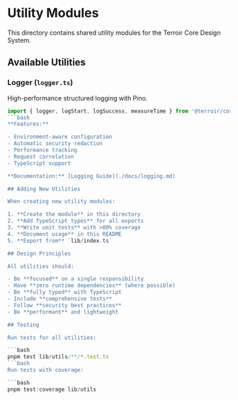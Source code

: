 # Utility Modules

This directory contains shared utility modules for the Terroir Core Design System.

## Available Utilities

### Logger (`logger.ts`)

High-performance structured logging with Pino.

```typescript
import { logger, logStart, logSuccess, measureTime } from '@terroir/core/lib/utils/logger';
```bash
**Features:**

- Environment-aware configuration
- Automatic security redaction
- Performance tracking
- Request correlation
- TypeScript support

**Documentation:** [Logging Guide](./docs/logging.md)

## Adding New Utilities

When creating new utility modules:

1. **Create the module** in this directory
2. **Add TypeScript types** for all exports
3. **Write unit tests** with >80% coverage
4. **Document usage** in this README
5. **Export from** `lib/index.ts`

## Design Principles

All utilities should:

- Be **focused** on a single responsibility
- Have **zero runtime dependencies** (where possible)
- Be **fully typed** with TypeScript
- Include **comprehensive tests**
- Follow **security best practices**
- Be **performant** and lightweight

## Testing

Run tests for all utilities:

```bash
pnpm test lib/utils/**/*.test.ts
```bash
Run tests with coverage:

```bash
pnpm test:coverage lib/utils
```
